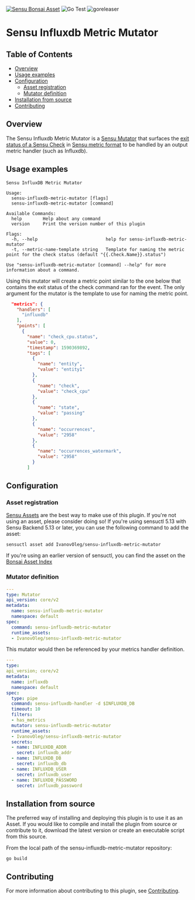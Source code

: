 [![Sensu Bonsai Asset](https://img.shields.io/badge/Bonsai-Download%20Me-brightgreen.svg?colorB=89C967&logo=sensu)](https://bonsai.sensu.io/assets/IvanovOleg/sensu-influxdb-metric-mutator)
![Go Test](https://github.com/IvanovOleg/sensu-influxdb-metric-mutator/workflows/Go%20Test/badge.svg)
![goreleaser](https://github.com/IvanovOleg/sensu-influxdb-metric-mutator/workflows/goreleaser/badge.svg)

# Sensu Influxdb Metric Mutator

## Table of Contents
- [Overview](#overview)
- [Usage examples](#usage-examples)
- [Configuration](#configuration)
  - [Asset registration](#asset-registration)
  - [Mutator definition](#mutator-definition)
- [Installation from source](#installation-from-source)
- [Contributing](#contributing)

## Overview

The Sensu Influxdb Metric Mutator is a [Sensu Mutator][2] that surfaces the
[exit status of a Sensu Check][6] in [Sensu metric format][7] to be handled
by an output metric handler (such as Influxdb).

## Usage examples

```
Sensu InfluxDB Metric Mutator

Usage:
  sensu-influxdb-metric-mutator [flags]
  sensu-influxdb-metric-mutator [command]

Available Commands:
  help        Help about any command
  version     Print the version number of this plugin

Flags:
  -h, --help                          help for sensu-influxdb-metric-mutator
  -t, --metric-name-template string   Template for naming the metric point for the check status (default "{{.Check.Name}}.status")

Use "sensu-influxdb-metric-mutator [command] --help" for more information about a command.
```

Using this mutator will create a metric point similar to the one below that contains the 
exit status of the check command ran for the event.  The only argument for the mutator is
the template to use for naming the metric point.

```json
  "metrics": {
    "handlers": [
      "influxdb"
    ],
    "points": [
      {
        "name": "check_cpu.status",
        "value": 0,
        "timestamp": 1590369892,
        "tags": [
          {
            "name": "entity",
            "value": "entity1"
          },
          {
            "name": "check",
            "value": "check_cpu"
          },
          {
            "name": "state",
            "value": "passing"
          },
          {
            "name": "occurrences",
            "value": "2958"
          },
          {
            "name": "occurrences_watermark",
            "value": "2958"
          }
        ]
```

## Configuration

### Asset registration

[Sensu Assets][5] are the best way to make use of this plugin. If you're not using an asset, please
consider doing so! If you're using sensuctl 5.13 with Sensu Backend 5.13 or later, you can use the
following command to add the asset:

```
sensuctl asset add IvanovOleg/sensu-influxdb-metric-mutator
```

If you're using an earlier version of sensuctl, you can find the asset on the [Bonsai Asset Index][3]

### Mutator definition

```yml
---
type: Mutator
api_version: core/v2
metadata:
  name: sensu-influxdb-metric-mutator
  namespace: default
spec:
  command: sensu-influxdb-metric-mutator
  runtime_assets:
  - IvanovOleg/sensu-influxdb-metric-mutator
```

This mutator would then be referenced by your metrics handler definition.

```yml
---
type:
api_version; core/v2
metadata:
  name: influxdb
  namespace: default
spec:
  type: pipe
  command: sensu-influxdb-handler -d $INFLUXDB_DB
  timeout: 10
  filters:
  - has_metrics
  mutator: sensu-influxdb-metric-mutator
  runtime_assets:
  - IvanovOleg/sensu-influxdb-metric-mutator
  secrets:
  - name: INFLUXDB_ADDR
    secret: influxdb_addr
  - name: INFLUXDB_DB
    secret: influxdb_db
  - name: INFLUXDB_USER
    secret: influxdb_user
  - name: INFLUXDB_PASSWORD
    secret: influxdb_password
```

## Installation from source

The preferred way of installing and deploying this plugin is to use it as an Asset. If you would
like to compile and install the plugin from source or contribute to it, download the latest version
or create an executable script from this source.

From the local path of the sensu-influxdb-metric-mutator repository:

```
go build
```

## Contributing

For more information about contributing to this plugin, see [Contributing][1].

[1]: https://github.com/sensu/sensu-go/blob/master/CONTRIBUTING.md
[2]: https://docs.sensu.io/sensu-go/latest/reference/mutators/
[3]: https://bonsai.sensu.io/assets/IvanovOleg/sensu-influxdb-metric-mutator
[9]: https://github.com/sensu-community/sensu-plugin-tool
[5]: https://docs.sensu.io/sensu-go/latest/reference/assets/
[6]: https://docs.sensu.io/sensu-go/latest/reference/checks/#check-result-specification
[7]: https://docs.sensu.io/sensu-go/latest/reference/events/#metrics
